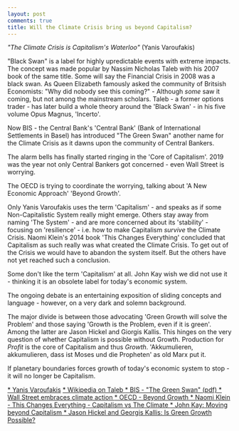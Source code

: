 ```yaml
---
layout: post
comments: true
title: Will the Climate Crisis bring us beyond Capitalism?
---
```


*"The Climate Crisis is Capitalism's Waterloo"* (Yanis Varoufakis)

"Black Swan" is a label for highly upredictable events with extreme impacts.
The concept was made popular by Nassim Nicholas Taleb with his 2007 book of
the same title. Some will say the Financial Crisis in 2008 was a black swan.
As Queen Elizabeth famously asked the community of Britsish Economists:
"Why did nobody see this coming?" - Although *some* saw it coming, but not among
the mainstream scholars. Taleb - a former options trader - has later build a
whole theory around the 'Black Swan' - in his five volume Opus Magnus, 'Incerto'.

Now BIS - the Central Bank's 'Central Bank' (Bank of International Settlements in Basel)
has introduced "The Green Swan" another name for the Climate Crisis as it dawns upon
the community of Central Bankers.

The alarm bells has finally started ringing in the 'Core of Capitalism'.
2019 was the year not only Central Bankers got concerned - even Wall Street is worrying.

The OECD is trying to coordinate the worrying, talking about 'A New Economic Approach'
'Beyond Growth'.

Only Yanis Varoufakis uses the term 'Capitalism' - and speaks as if some Non-Capitalistic
System really might emerge.
Others stay away from naming 'The System' - and are more concerned about its 'stability' -
focusing on 'resilience' - i.e. how to make Capitalism *survive* the Climate Crisis.
Naomi Klein's 2014 book 'This Changes Everything' concluded that Capitalism as such
really was what created the Climate Crisis. To get out of the Crisis we would have to
abandon the system itself. But the others have not yet reached such a conclusion.

Some don't like the term 'Capitalism' at all.
John Kay wish we did not use it - thinking it is an obsolete label for today's
economic system. 

The ongoing debate is an entertaining exposition of sliding concepts and language -
however, on a very dark and solemn background.

The major divide is between those advocating 'Green Growth will solve the Problem'
and those saying 'Growth is the Problem, even if it is green'. Among the latter
are Jason Hickel and Giorgis Kallis.
This hinges on the very question of whether Capitalism is possible without Growth.
Production for *Profit* is the core of Capitalism and thus *Growth*.
'Akkumulieren, akkumulieren, dass ist Moses und die Propheten' as old Marx put it.

If planetary boundaries forces growth of today's economic system to stop - it
will no longer be Capitalism.



[ * Yanis Varoufakis](https://www.project-syndicate.org/commentary/greta-thunberg-climate-change-future-of-capitalism-by-yanis-varoufakis-2020-01)
[ * Wikipedia on Taleb ](https://en.wikipedia.org/wiki/The_Black_Swan:_The_Impact_of_the_Highly_Improbable)
[ * BIS - "The Green Swan" (pdf) ](https://www.bis.org/publ/othp31.pdf)
[ * Wall Street embraces climate action ](https://www.ft.com/content/7bf922ae-4da3-11ea-95a0-43d18ec715f5)
[ * OECD - Beyond Growth ](https://www.google.com/url?client=internal-element-cse&cx=012432601748511391518:xzeadub0b0a&q=http://www.oecd.org/officialdocuments/publicdisplaydocumentpdf/%3Fcote%3DSG/NAEC(2019)3%26docLanguage%3DEn&sa=U&ved=2ahUKEwjdjt6lid7nAhXL3YUKHZ5sBcgQFjAAegQIARAC&usg=AOvVaw1wHqNvnVHB2QUAm0fryajm)
[ * Naomi Klein - This Changes Everything - Capitalism vs The Climate ](https://naomiklein.org/this-changes-everything/)
[ * John Kay: Moving beyond Capitalism ](https://www.johnkay.com/2018/03/13/moving-beyond-capitalism/)
[ * Jason Hickel and Georgis Kallis: Is Green Growth Possible?](https://www.tandfonline.com/doi/abs/10.1080/13563467.2019.1598964)
